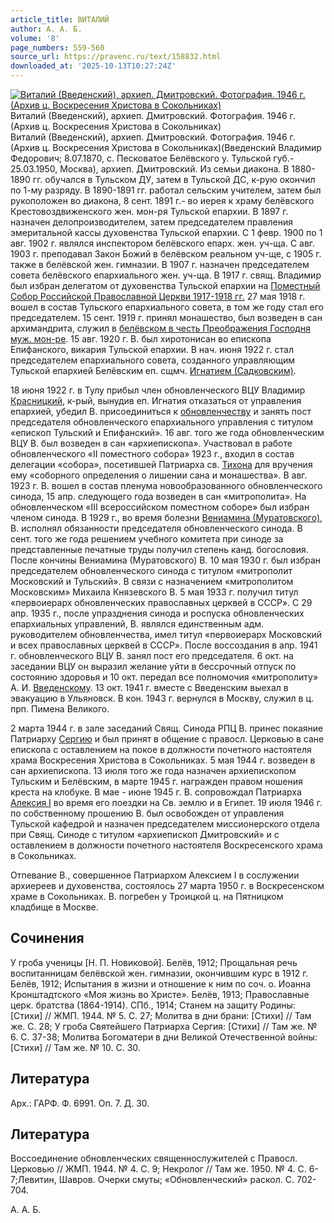 ```yaml
---
article_title: ВИТАЛИЙ
author: А. А. Б.
volume: '8'
page_numbers: 559-560
source_url: https://pravenc.ru/text/158832.html
downloaded_at: '2025-10-13T10:27:24Z'
---
```


[![Виталий (Введенский), архиеп. Дмитровский. Фотография. 1946 г. (Архив ц. Воскресения Христова в Сокольниках)](https://pravenc.ru/data/771/465/1234/i200.jpg "Кликните для увеличения картинки")](https://pravenc.ru/data/771/465/1234/i400.jpg)Виталий (Введенский), архиеп. Дмитровский. Фотография. 1946 г. (Архив ц. Воскресения Христова в Сокольниках)  
Виталий (Введенский), архиеп. Дмитровский. Фотография. 1946 г. (Архив ц. Воскресения Христова в Сокольниках)(Введенский Владимир Федорович; 8.07.1870, с. Песковатое Белёвского у. Тульской губ.- 25.03.1950, Москва), архиеп. Дмитровский. Из семьи диакона. В 1880-1890 гг. обучался в Тульском ДУ, затем в Тульской ДС, к-рую окончил по 1-му разряду. В 1890-1891 гг. работал сельским учителем, затем был рукоположен во диакона, 8 сент. 1891 г.- во иерея к храму белёвского Крестовоздвиженского жен. мон-ря Тульской епархии. В 1897 г. назначен делопроизводителем, затем председателем правления эмеритальной кассы духовенства Тульской епархии. С 1 февр. 1900 по 1 авг. 1902 г. являлся инспектором белёвского епарх. жен. уч-ща. С авг. 1903 г. преподавал Закон Божий в белёвском реальном уч-ще, с 1905 г. также в белёвской жен. гимназии. В 1907 г. назначен председателем совета белёвского епархиального жен. уч-ща. В 1917 г. свящ. Владимир был избран делегатом от духовенства Тульской епархии на [Поместный Собор Российской Православной Церкви 1917-1918 гг.](<https://pravenc.ru/text/Поместный Собор Российской Православной Церкви 1917-1918 гг .html>) 27 мая 1918 г. вошел в состав Тульского епархиального совета, в том же году стал его председателем. 15 сент. 1919 г. принял монашество, был возведен в сан архимандрита, служил в [белёвском в честь Преображения Господня муж. мон-ре](<https://pravenc.ru/text/БЕЛЁВСКИЙ В ЧЕСТЬ ПРЕОБРАЖЕНИЯ ГОСПОДНЯ МУЖСКОЙ МОНАСТЫРЬ.html>). 15 авг. 1920 г. В. был хиротонисан во епископа Епифанского, викария Тульской епархии. В нач. июня 1922 г. стал председателем епархиального совета, созданного управляющим Тульской епархией Белёвским еп. сщмч. [Игнатием (Садковским)](<https://pravenc.ru/text/Игнатием (Садковским).html>).

18 июня 1922 г. в Тулу прибыл член обновленческого ВЦУ Владимир [Красницкий](https://pravenc.ru/text/Красницкий.html), к-рый, вынудив еп. Игнатия отказаться от управления епархией, убедил В. присоединиться к [обновленчеству](https://pravenc.ru/text/обновленчество.html) и занять пост председателя обновленческого епархиального управления с титулом «епископ Тульский и Епифанский». 16 авг. того же года обновленческим ВЦУ В. был возведен в сан «архиепископа». Участвовал в работе обновленческого «II поместного собора» 1923 г., входил в состав делегации «собора», посетившей Патриарха св. [Тихона](https://pravenc.ru/text/Тихон.html) для вручения ему «соборного определения о лишении сана и монашества». В авг. 1923 г. В. вошел в состав пленума новообразованного обновленческого синода, 15 апр. следующего года возведен в сан «митрополита». На обновленческом «III всероссийском поместном соборе» был избран членом синода. В 1929 г., во время болезни [Вениамина (Муратовского)](<https://pravenc.ru/text/Вениамина (Муратовского).html>), В. исполнял обязанности председателя обновленческого синода. В сент. того же года решением учебного комитета при синоде за представленные печатные труды получил степень канд. богословия. После кончины Вениамина (Муратовского) В. 10 мая 1930 г. был избран председателем обновленческого синода с титулом «митрополит Московский и Тульский». В связи с назначением «митрополитом Московским» Михаила Князевского В. 5 мая 1933 г. получил титул «первоиерарх обновленческих православных церквей в СССР». С 29 апр. 1935 г., после упразднения синода и роспуска обновленческих епархиальных управлений, В. являлся единственным адм. руководителем обновленчества, имел титул «первоиерарх Московский и всех православных церквей в СССР». После воссоздания в апр. 1941 г. обновленческого ВЦУ В. занял пост его председателя. 6 окт. на заседании ВЦУ он выразил желание уйти в бессрочный отпуск по состоянию здоровья и 10 окт. передал все полномочия «митрополиту» А. И. [Введенскому](https://pravenc.ru/text/Введенский.html). 13 окт. 1941 г. вместе с Введенским выехал в эвакуацию в Ульяновск. В кон. 1943 г. вернулся в Москву, служил в ц. прп. Пимена Великого.

2 марта 1944 г. в зале заседаний Свящ. Синода РПЦ В. принес покаяние Патриарху [Сергию](https://pravenc.ru/text/Сергий.html) и был принят в общение с правосл. Церковью в сане епископа с оставлением на покое в должности почетного настоятеля храма Воскресения Христова в Сокольниках. 5 мая 1944 г. возведен в сан архиепископа. 13 июля того же года назначен архиепископом Тульским и Белёвским, в марте 1945 г. награжден правом ношения креста на клобуке. В мае - июне 1945 г. В. сопровождал Патриарха [Алексия I](<https://pravenc.ru/text/Алексий I.html>) во время его поездки на Св. землю и в Египет. 19 июля 1946 г. по собственному прошению В. был освобожден от управления Тульской кафедрой и назначен председателем миссионерского отдела при Свящ. Синоде с титулом «архиепископ Дмитровский» и с оставлением в должности почетного настоятеля Воскресенского храма в Сокольниках.

Отпевание В., совершенное Патриархом Алексием I в сослужении архиереев и духовенства, состоялось 27 марта 1950 г. в Воскресенском храме в Сокольниках. В. погребен у Троицкой ц. на Пятницком кладбище в Москве.

## Сочинения

У гроба ученицы [Н. П. Новиковой]. Белёв, 1912; Прощальная речь воспитанницам белёвской жен. гимназии, окончившим курс в 1912 г. Белёв, 1912; Испытания в жизни и отношение к ним по соч. о. Иоанна Кронштадтского «Моя жизнь во Христе». Белёв, 1913; Православные церк. братства (1864-1914). СПб., 1914; Станем на защиту Родины: [Стихи] // ЖМП. 1944. № 5. С. 27; Молитва в дни брани: [Стихи] // Там же. С. 28; У гроба Святейшего Патриарха Сергия: [Стихи] // Там же. № 6. С. 37-38; Молитва Богоматери в дни Великой Отечественной войны: [Стихи] // Там же. № 10. С. 30.

## Литература

Арх.: ГАРФ. Ф. 6991. Оп. 7. Д. 30.

## Литература

Воссоединение обновленческих священнослужителей с Правосл. Церковью // ЖМП. 1944. № 4. С. 9; Некролог // Там же. 1950. № 4. С. 6-7;Левитин, Шавров. Очерки смуты; «Обновленческий» раскол. С. 702-704.

А. А. Б.
